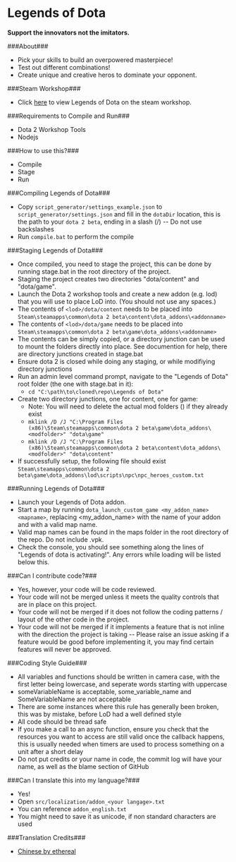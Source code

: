 Legends of Dota
=====

**Support the innovators not the imitators.**

###About###
 - Pick your skills to build an overpowered masterpiece!
 - Test out different combinations!
 - Create unique and creative heros to dominate your opponent.

###Steam Workshop###
 - Click [here](https://steamcommunity.com/sharedfiles/filedetails/?id=296590332) to view Legends of Dota on the steam workshop.

###Requirements to Compile and Run###
 - Dota 2 Workshop Tools
 - Nodejs

###How to use this?###
 - Compile
 - Stage
 - Run

###Compiling Legends of Dota###
 - Copy `script_generator/settings_example.json` to `script_generator/settings.json` and fill in the `dotaDir` location, this is the path to your `dota 2 beta`, ending in a slash (/) -- Do not use backslashes
 - Run `compile.bat` to perform the compile

###Staging Legends of Dota###
 - Once compiled, you need to stage the project, this can be done by running stage.bat in the root directory of the project.
 - Staging the project creates two directories "dota/content" and "dota/game".
 - Launch the Dota 2 workshop tools and create a new addon (e.g. lod) that you will use to place LoD into. (You should not use any spaces.)
 - The contents of `<lod>/dota/content` needs to be placed into `Steam\steamapps\common\dota 2 beta\content\dota_addons\<addonname>`
 - The contents of `<lod>/dota/game` needs to be placed into `Steam\steamapps\common\dota 2 beta\game\dota_addons\<addonname>`
 - The contents can be simply copied, or a directory junction can be used to mount the folders directly into place. See documention for help, there are directory junctions created in stage.bat
  - Ensure dota 2 is closed while doing any staging, or while modifiying directory junctions
  - Run an admin level command prompt, navigate to the "Legends of Dota" root folder (the one with stage.bat in it):
    - `cd "C:\path\to\cloned\repo\Legends of Dota"`
  - Create two directory junctions, one for content, one for game:
    - Note: You will need to delete the actual mod folders (<modfolder>) if they already exist
    - `mklink /D /J "C:\Program Files (x86)\Steam\steamapps\common\dota 2 beta\game\dota_addons\<modfolder>" "dota\game"`
    - `mklink /D /J "C:\Program Files (x86)\Steam\steamapps\common\dota 2 beta\content\dota_addons\<modfolder>" "dota\content"`
 - If successfully setup, the following file should exist `Steam\steamapps\common\dota 2 beta\game\dota_addons\lod\scripts\npc\npc_heroes_custom.txt`

###Running Legends of Dota###
 - Launch your Legends of Dota addon.
 - Start a map by running `dota_launch_custom_game <my_addon_name> <mapname>`, replacing <my_addon_name> with the name of your addon and <mapname> with a valid map name.
  - Valid map names can be found in the maps folder in the root directory of the repo. Do not include .vpk.
 - Check the console, you should see something along the lines of "Legends of dota is activating!". Any errors while loading will be listed below this.

###Can I contribute code?###
 - Yes, however, your code will be code reviewed.
 - Your code will not be merged unless it meets the quality controls that are in place on this project.
 - Your code will not be merged if it does not follow the coding patterns / layout of the other code in the project.
 - Your code will not be merged if it implements a feature that is not inline with the direction the project is taking -- Please raise an issue asking if a feature would be good before implementing it, you may find certain features will never be approved.

###Coding Style Guide###
 - All variables and functions should be written in camera case, with the first letter being lowercase, and seperate words starting with uppercase
  - someVariableName is acceptable, some_variable_name and SomeVariableName are not acceptable
  - There are some instances where this rule has generally been broken, this was by mistake, before LoD had a well defined style
 - All code should be thread safe
  - If you make a call to an async function, ensure you check that the resources you want to access are still valid once the callback happens, this is usually needed when timers are used to process something on a unit after a short delay
 - Do not put credits or your name in code, the commit log will have your name, as well as the blame section of GitHub

###Can I translate this into my language?###
 - Yes!
 - Open `src/localization/addon_<your langage>.txt`
 - You can reference `addon_english.txt`
 - You might need to save it as unicode, if non standard characters are used

###Translation Credits###
 - [Chinese by ethereal](http://steamcommunity.com/profiles/76561198124343304/)
